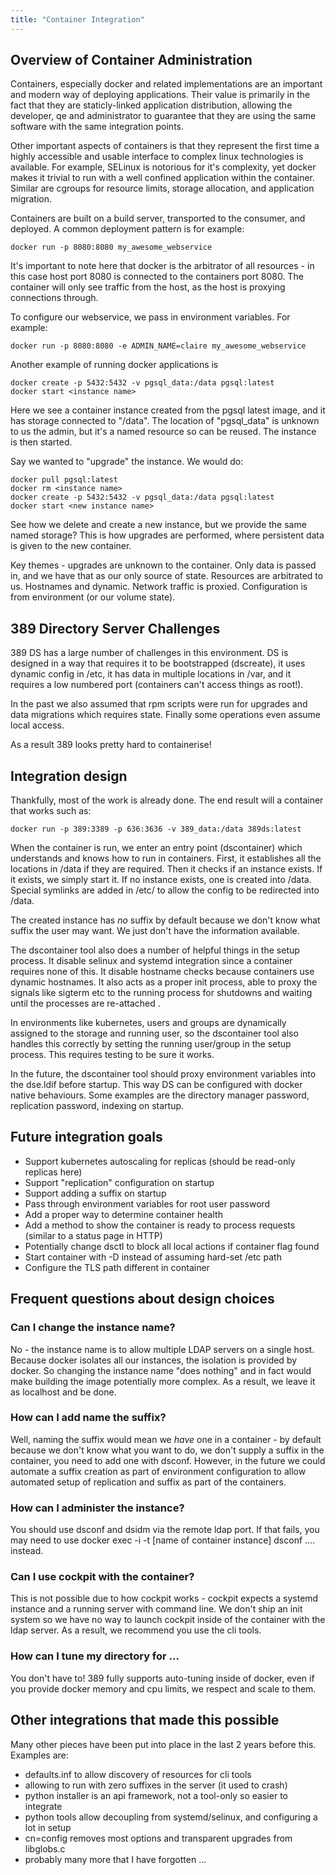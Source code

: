 ```yaml
---
title: "Container Integration"
---
```


## Overview of Container Administration

Containers, especially docker and related implementations are an important and modern way of
deploying applications. Their value is primarily in the fact that they are staticly-linked
application distribution, allowing the developer, qe and administrator to guarantee that they
are using the same software with the same integration points.

Other important aspects of containers is that they represent the first time a highly accessible
and usable interface to complex linux technologies is available. For example, SELinux is
notorious for it's complexity, yet docker makes it trivial to run with a well confined application
within the container. Similar are cgroups for resource limits, storage allocation, and application
migration.

Containers are built on a build server, transported to the consumer, and deployed. A common
deployment pattern is for example:

	docker run -p 8080:8080 my_awesome_webservice

It's important to note here that docker is the arbitrator of all resources - in this case host
port 8080 is connected to the containers port 8080. The container will only see traffic
from the host, as the host is proxying connections through.

To configure our webservice, we pass in environment variables. For example:

	docker run -p 8080:8080 -e ADMIN_NAME=claire my_awesome_webservice

Another example of running docker applications is

	docker create -p 5432:5432 -v pgsql_data:/data pgsql:latest
	docker start <instance name>

Here we see a container instance created from the pgsql latest image, and it has storage
connected to "/data". The location of "pgsql_data" is unknown to us the admin, but it's
a named resource so can be reused. The instance is then started.

Say we wanted to "upgrade" the instance. We would do:

	docker pull pgsql:latest
	docker rm <instance name>
	docker create -p 5432:5432 -v pgsql_data:/data pgsql:latest
	docker start <new instance name>

See how we delete and create a new instance, but we provide the same named storage? This is how
upgrades are performed, where persistent data is given to the new container.

Key themes - upgrades are unknown to the container. Only data is passed in, and we have that
as our only source of state. Resources are arbitrated to us. Hostnames and dynamic. Network
traffic is proxied. Configuration is from environment (or our volume state).

## 389 Directory Server Challenges

389 DS has a large number of challenges in this environment. DS is designed in a way that
requires it to be bootstrapped (dscreate), it uses dynamic config in /etc, it has data
in multiple locations in /var, and it requires a low numbered port (containers can't access
things as root!).

In the past we also assumed that rpm scripts were run for upgrades and data migrations
which requires state. Finally some operations even assume local access.

As a result 389 looks pretty hard to containerise!

## Integration design

Thankfully, most of the work is already done. The end result will a container that works such as:

	docker run -p 389:3389 -p 636:3636 -v 389_data:/data 389ds:latest

When the container is run, we enter an entry point (dscontainer) which understands and knows how
to run in containers. First, it establishes all the locations in /data if they are required. Then
it checks if an instance exists. If it exists, we simply start it. If no instance exists, one is
created into /data. Special symlinks are added in /etc/ to allow the config to be redirected into
/data.

The created instance has *no* suffix by default because we don't know what suffix the user may want.
We just don't have the information available.

The dscontainer tool also does a number of helpful things in the setup process. It disable selinux
and systemd integration since a container requires none of this. It disable hostname checks because
containers use dynamic hostnames. It also acts as a proper init process, able to proxy the signals
like sigterm etc to the running process for shutdowns and waiting until the processes are re-attached
.

In environments like kubernetes, users and groups are dynamically assigned to the storage and running
user, so the dscontainer tool also handles this correctly by setting the running user/group in
the setup process. This requires testing to be sure it works.

In the future, the dscontainer tool should proxy environment variables into the dse.ldif before
startup. This way DS can be configured with docker native behaviours. Some examples are
the directory manager password, replication password, indexing on startup.

## Future integration goals

* Support kubernetes autoscaling for replicas (should be read-only replicas here)
* Support "replication" configuration on startup
* Support adding a suffix on startup
* Pass through environment variables for root user password
* Add a proper way to determine container health
* Add a method to show the container is ready to process requests (similar to a status page in HTTP)
* Potentially change dsctl to block all local actions if container flag found
* Start container with -D instead of assuming hard-set /etc path
* Configure the TLS path different in container

## Frequent questions about design choices

### Can I change the instance name?

No - the instance name is to allow multiple LDAP servers on a single host. Because docker isolates
all our instances, the isolation is provided by docker. So changing the instance name "does nothing"
and in fact would make building the image potentially more complex. As a result, we leave it as
localhost and be done.

### How can I add name the suffix?

Well, naming the suffix would mean we *have* one in a container - by default because we don't know
what you want to do, we don't supply a suffix in the container, you need to add one with dsconf.
However, in the future we could automate a suffix creation as part of environment configuration
to allow automated setup of replication and suffix as part of the containers.

### How can I administer the instance?

You should use dsconf and dsidm via the remote ldap port. If that fails, you may need to use
docker exec -i -t [name of container instance] dsconf .... instead.

### Can I use cockpit with the container?

This is not possible due to how cockpit works - cockpit expects a systemd instance and a running
server with command line. We don't ship an init system so we have no way to launch cockpit inside
of the container with the ldap server. As a result, we recommend you use the cli tools.

### How can I tune my directory for ...

You don't have to! 389 fully supports auto-tuning inside of docker, even if you provide docker
memory and cpu limits, we respect and scale to them.

## Other integrations that made this possible

Many other pieces have been put into place in the last 2 years before this. Examples are:

* defaults.inf to allow discovery of resources for cli tools
* allowing to run with zero suffixes in the server (it used to crash)
* python installer is an api framework, not a tool-only so easier to integrate
* python tools allow decoupling from systemd/selinux, and configuring a lot in setup
* cn=config removes most options and transparent upgrades from libglobs.c
* probably many more that I have forgotten ...

